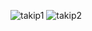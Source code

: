 ![takip1](https://github.com/user-attachments/assets/897aa441-a287-4366-9a92-4e03c2ab9b5a)
![takip2](https://github.com/user-attachments/assets/88d1a73b-86eb-4a4a-a698-b15dbf386284)
